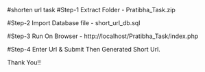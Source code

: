 #shorten url task
#Step-1
Extract Folder - Pratibha_Task.zip

#Step-2
Import Database file - short_url_db.sql

#Step-3
Run On Browser - http://localhost/Pratibha_Task/index.php

#Step-4 
Enter Url & Submit 
Then Generated Short Url.

Thank You!!

